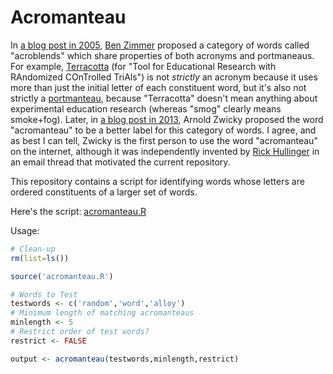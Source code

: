 # Acromanteau

In [a blog post in 2005](https://github.com/bmotz/acromanteau/blob/main/Zimmer_From_Nabisco_to_NaNoWriMo_2005.pdf), [Ben Zimmer](https://en.wikipedia.org/wiki/Ben_Zimmer) proposed a category of words called "acroblends" which share properties of both acronyms and portmaneaus.  For example, [Terracotta](https://terracotta.education) (for "Tool for Educational Research with RAndomized COnTrolled TriAls") is not _strictly_ an acronym because it uses more than just the initial letter of each constituent word, but it's also not strictly a [portmanteau](https://en.wikipedia.org/wiki/Portmanteau), because "Terracotta" doesn't mean anything about experimental education research (whereas "smog" clearly means smoke+fog).  Later, in [a blog post in 2013](https://github.com/bmotz/acromanteau/blob/main/Zwicky_The_dobro_2013.pdf), Arnold Zwicky proposed the word "acromanteau" to be a better label for this category of words.  I agree, and as best I can tell, Zwicky is the first person to use the word "acromanteau" on the internet, although it was independently invented by [Rick Hullinger](https://rhullinger.psych.indiana.edu/) in an email thread that motivated the current repository.

This repository contains a script for identifying words whose letters are ordered constituents of a larger set of words.  

Here's the script: [acromanteau.R](https://github.com/bmotz/acromanteau/blob/main/acromanteau.R)

Usage:

```R
# Clean-up
rm(list=ls())

source('acromanteau.R')

# Words to Test
testwords <- c('random','word','alloy')
# Minimum length of matching acromanteaus
minlength <- 5
# Restrict order of test words?
restrict <- FALSE

output <- acromanteau(testwords,minlength,restrict)
```
